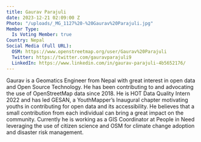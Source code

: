 ```yaml
---
title: Gaurav Parajuli
date: 2023-12-21 02:09:00 Z
Photo: "/uploads/_MG_1127%20-%20Gaurav%20Parajuli.jpg"
Member Type:
  Is Voting Member: true
Country: Nepal
Social Media (Full URL):
  OSM: https://www.openstreetmap.org/user/Gaurav%20Parajuli
  Twitter: https://twitter.com/gauravparajuli9
  LinkedIn: https://www.linkedin.com/in/gaurav-parajuli-4b5652176/
---
```


Gaurav is a Geomatics Engineer from Nepal with great interest in open data and Open Source Technology. He has been contributing to and advocating the use of OpenStreetMap data since 2018. He is HOT Data Quality Intern 2022 and has led GESAN, a YouthMapper’s Inaugural chapter motivating youths in contributing for open data and its accessibility. He believes that a small contribution from each individual can bring a great impact on the community. Currently he is working as a GIS Coordinator at People in Need leveraging the use of citizen science and OSM for climate change adoption and disaster risk management. 